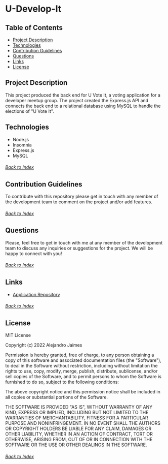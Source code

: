 # U-Develop-It

## Table of Contents

- [Project Description](#Project-Description)
- [Technologies](#Technologies)
- [Contribution Guidelines](#Contribution-Guidelines)
- [Questions](#Questions)
- [Links](#Links)
- [License](#License)

## Project Description
This project produced the back end for U Vote It, a voting application for a  developer meetup group. The project created the Express.js API and connects the back end to a relational database using MySQL to handle the elections of "U Vote It".

## Technologies
- Node.js
- Insomnia
- Express.js
- MySQL
###### [Back to Index](#Table-of-Contents)

## Contribution Guidelines
To contribute with this repository please get in touch with any member of the development team to comment on the project and/or add features.
###### [Back to Index](#Table-of-Contents)

## Questions
Please, feel free to get in touch with me at any member of the development team to discuss any inquiries or suggestions for the project. We will be happy to connect with you!
###### [Back to Index](#Table-of-Contents)

## Links
- [Application Repository](https://github.com/AlexJCturbo/u-develop-it)
###### [Back to Index](#Table-of-Contents)


## License
MIT License

Copyright (c) 2022 Alejandro Jaimes

Permission is hereby granted, free of charge, to any person obtaining a copy
of this software and associated documentation files (the "Software"), to deal
in the Software without restriction, including without limitation the rights
to use, copy, modify, merge, publish, distribute, sublicense, and/or sell
copies of the Software, and to permit persons to whom the Software is
furnished to do so, subject to the following conditions:

The above copyright notice and this permission notice shall be included in all
copies or substantial portions of the Software.

THE SOFTWARE IS PROVIDED "AS IS", WITHOUT WARRANTY OF ANY KIND, EXPRESS OR
IMPLIED, INCLUDING BUT NOT LIMITED TO THE WARRANTIES OF MERCHANTABILITY,
FITNESS FOR A PARTICULAR PURPOSE AND NONINFRINGEMENT. IN NO EVENT SHALL THE
AUTHORS OR COPYRIGHT HOLDERS BE LIABLE FOR ANY CLAIM, DAMAGES OR OTHER
LIABILITY, WHETHER IN AN ACTION OF CONTRACT, TORT OR OTHERWISE, ARISING FROM,
OUT OF OR IN CONNECTION WITH THE SOFTWARE OR THE USE OR OTHER DEALINGS IN THE
SOFTWARE.
###### [Back to Index](#Table-of-Contents)
